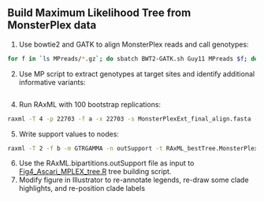 ## Build Maximum Likelihood Tree from MonsterPlex data
1. Use bowtie2 and GATK to align MonsterPlex reads and call genotypes:
```bash
for f in `ls MPreads/*.gz`; do sbatch BWT2-GATK.sh Guy11 MPreads $f; done
```
2. Use MP script to extract genotypes at target sites and identify additional informative variants:
```bash
```
4. Run RAxML with 100 bootstrap replications:
```bash
raxml -T 4 -p 22703 -f a -x 22703 -s MonsterPlexExt_final_align.fasta -n MFED_MonsterPlexAnnotated_align.raxml -m GTRGAMMA -# 100
```
5. Write support values to nodes:
```bash
raxml -T 2 -f b -m GTRGAMMA -n outSupport -t RAxML_bestTree.MonsterPlexExt_final_align.raxml -z RAxML_bootstrap.MonsterPlexExt_final_align.raxml 
```
6. Use the RAxML.bipartitions.outSupport file as input to [Fig4_Ascari_MPLEX_tree.R](/Fig4/Fig4_Ascari_MPLEX_tree.R) tree building script.
7. Modify figure in Illustrator to re-annotate legends, re-draw some clade highlights, and re-position clade labels
